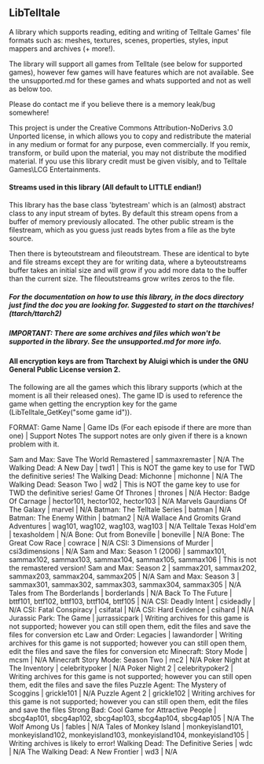 ## LibTelltale
A library which supports reading, editing and writing of Telltale Games' file formats such as: meshes, textures, scenes, properties, styles, input mappers and archives (+ more!).

The library will support all games from Telltale (see below for supported games), however few games will have features which are not available. See the unsupported.md for these games and whats supported and not as well as below too.

Please do contact me if you believe there is a memory leak/bug somewhere! 

This project is under the Creative Commons Attribution-NoDerivs 3.0 Unported license, in which allows you to copy and redistribute the material in any medium or format for any purpose, even commercially. If you remix, transform, or build upon the material, you may not distribute the modified material. If you use this library credit must be given visibly, and to Telltale Games\LCG Entertainments.

#### Streams used in this library (All default to LITTLE endian!)

This library has the base class 'bytestream' which is an (almost) abstract class to any input stream of bytes. By default this stream opens from a buffer of memory previously allocated. The other public stream is the filestream, which as you guess just reads bytes from a file as the byte source.

Then there is byteoutstream and fileoutstream. These are identical to byte and file streams except they are for writing data, where a byteoutstreams buffer takes an initial size and will grow if you add more data to the buffer than the current size. The fileoutstreams grow writes zeros to the file.

##### For the documentation on how to use this library, in the docs directory just find the doc you are looking for. Suggested to start on the ttarchives! (ttarch/ttarch2)

##### IMPORTANT: There are some archives and files which won't be supported in the library. See the unsupported.md for more info.

#### All encryption keys are from Ttarchext by Aluigi which is under the GNU General Public License version 2.

The following are all the games which this library supports (which at the moment is all their released ones). The game ID is used to reference the game when getting the encryption key for the game (LibTelltale_GetKey("some game id")).

FORMAT: Game Name | Game IDs (For each episode if there are more than one) | Support Notes 
The support notes are only given if there is a known problem with it.

Sam and Max: Save The World Remastered | sammaxremaster | N/A
The Walking Dead: A New Day | twd1 | This is NOT the game key to use for TWD the definitive series! 
The Walking Dead: Michonne | michonne | N/A
The Walking Dead: Season Two | wd2 | This is NOT the game key to use for TWD the definitive series! 
Game Of Thrones | thrones | N/A
Hector: Badge Of Carnage | hector101, hector102, hector103 | N/A
Marvels Gaurdians Of The Galaxy | marvel | N/A
Batman: The Telltale Series | batman | N/A
Batman: The Enemy Within | batman2 | N/A
Wallace And Gromits Grand Adventures | wag101, wag102, wag103, wag103 | N/A
Telltale Texas Hold'em | texasholdem | N/A
Bone: Out from Boneville | boneville | N/A
Bone: The Great Cow Race | cowrace | N/A
CSI: 3 Dimensions of Murder | csi3dimensions | N/A
Sam and Max: Season 1 (2006) | sammax101, sammax102, sammax103, sammax104, sammax105, sammax106 | This is not the remastered version!
Sam and Max: Season 2 | sammax201, sammax202, sammax203, sammax204, sammax205 | N/A
Sam and Max: Season 3 | sammax301, sammax302, sammax303, sammax304, sammax305 | N/A
Tales from The Borderlands | borderlands | N/A
Back To The Future | bttf101, bttf102, bttf103, bttf104, bttf105 | N/A
CSI: Deadly Intent | csideadly | N/A
CSI: Fatal Conspiracy | csifatal | N/A
CSI: Hard Evidence | csihard | N/A
Jurassic Park: The Game | jurrassicpark | Writing archives for this game is not supported; however you can still open them, edit the files and save the files for conversion etc
Law and Order: Legacies | lawandorder | Writing archives for this game is not supported; however you can still open them, edit the files and save the files for conversion etc
Minecraft: Story Mode | mcsm | N/A
Minecraft Story Mode: Season Two | mc2 | N/A
Poker Night at The Inventory | celebritypoker | N/A
Poker Night 2 | celebritypoker2 | Writing archives for this game is not supported; however you can still open them, edit the files and save the files 
Puzzle Agent: The Mystery of Scoggins | grickle101 | N/A
Puzzle Agent 2 | grickle102 |  Writing archives for this game is not supported; however you can still open them, edit the files and save the files 
Strong Bad: Cool Game for Attractive People | sbcg4ap101, sbcg4ap102, sbcg4ap103, sbcg4ap104, sbcg4ap105 | N/A
The Wolf Among Us | fables | N/A
Tales of Monkey Island | monkeyisland101, monkeyisland102, monkeyisland103, monkeyisland104, monkeyisland105 | Writing archives is likely to error!
Walking Dead: The Definitive Series | wdc | N/A
The Walking Dead: A New Frontier | wd3 | N/A






























